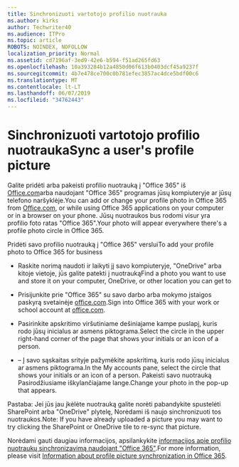 ```yaml
---
title: Sinchronizuoti vartotojo profilio nuotrauka
ms.author: kirks
author: Techwriter40
ms.audience: ITPro
ms.topic: article
ROBOTS: NOINDEX, NOFOLLOW
localization_priority: Normal
ms.assetid: cd7196af-3ed9-42e6-b594-f51ad265fd63
ms.openlocfilehash: 10a393284b12a4850d06f613b0403dcf45a9237f
ms.sourcegitcommit: 4b7e478ce700c0b781efec3857ac4dce5bdf00c6
ms.translationtype: MT
ms.contentlocale: lt-LT
ms.lasthandoff: 06/07/2019
ms.locfileid: "34762443"
---
```

# <a name="sync-a-users-profile-picture"></a><span data-ttu-id="6a3ff-102">Sinchronizuoti vartotojo profilio nuotrauka</span><span class="sxs-lookup"><span data-stu-id="6a3ff-102">Sync a user's profile picture</span></span>

<span data-ttu-id="6a3ff-103">Galite pridėti arba pakeisti profilio nuotrauką į "Office 365" iš [Office.com](http://www.office.com)arba naudojant "Office 365" programas jūsų kompiuteryje ar jūsų telefono naršyklėje.</span><span class="sxs-lookup"><span data-stu-id="6a3ff-103">You can add or change your profile photo in Office 365 from [Office.com](http://www.office.com), or while using Office 365 applications on your computer or in a browser on your phone.</span></span> <span data-ttu-id="6a3ff-104">Jūsų nuotraukos bus rodomi visur yra profilio foto ratas "Office 365".</span><span class="sxs-lookup"><span data-stu-id="6a3ff-104">Your photo will appear everywhere there's a profile photo circle in Office 365.</span></span>

<span data-ttu-id="6a3ff-105">Pridėti savo profilio nuotrauką į "Office 365" verslui</span><span class="sxs-lookup"><span data-stu-id="6a3ff-105">To add your profile photo to Office 365 for business</span></span>

- <span data-ttu-id="6a3ff-106">Raskite norimą naudoti ir laikyti jį savo kompiuteryje, "OneDrive" arba kitoje vietoje, jūs galite patekti į nuotrauką</span><span class="sxs-lookup"><span data-stu-id="6a3ff-106">Find a photo you want to use and store it on your computer, OneDrive, or other location you can get to</span></span>

- <span data-ttu-id="6a3ff-107">Prisijunkite prie "Office 365" su savo darbo arba mokymo įstaigos paskyrą svetainėje [office.com](http://www.office.com).</span><span class="sxs-lookup"><span data-stu-id="6a3ff-107">Sign into Office 365 with your work or school account at [office.com](http://www.office.com).</span></span>

- <span data-ttu-id="6a3ff-108">Pasirinkite apskritimo viršutiniame dešiniajame kampe puslapį, kuris rodo jūsų inicialus ar asmens piktograma.</span><span class="sxs-lookup"><span data-stu-id="6a3ff-108">Select the circle in the upper right-hand corner of the page that shows your initials or an icon of a person.</span></span>

- <span data-ttu-id="6a3ff-109">– Į savo sąskaitas srityje pažymėkite apskritimą, kuris rodo jūsų inicialus ar asmens piktograma.</span><span class="sxs-lookup"><span data-stu-id="6a3ff-109">In the My accounts pane, select the circle that shows your initials or an icon of a person.</span></span> <span data-ttu-id="6a3ff-110">Pakeisti savo nuotrauką Pasirodžiusiame iškylančiajame lange.</span><span class="sxs-lookup"><span data-stu-id="6a3ff-110">Change your photo in the pop-up that appears.</span></span>

<span data-ttu-id="6a3ff-111">Pastaba: Jei jūs jau įkėlėte nuotrauką galite norėti pabandykite spustelėti SharePoint arba "OneDrive" plytelę, Norėdami iš naujo sinchronizuoti tos nuotraukos.</span><span class="sxs-lookup"><span data-stu-id="6a3ff-111">Note: If you have already uploaded a picture you may want to try clicking the SharePoint or OneDrive tile to re-sync that picture.</span></span>

<span data-ttu-id="6a3ff-112">Norėdami gauti daugiau informacijos, apsilankykite [informacijos apie profilio nuotraukų sinchronizavimą naudojant "Office 365"](https://support.office.com/article/information-about-profile-picture-synchronization-in-office-365-20594d76-d054-4af4-a660-401133e3d48a?ui=en-US&amp;rs=en-US&amp;ad=US).</span><span class="sxs-lookup"><span data-stu-id="6a3ff-112">For more information, please visit [Information about profile picture synchronization in Office 365](https://support.office.com/article/information-about-profile-picture-synchronization-in-office-365-20594d76-d054-4af4-a660-401133e3d48a?ui=en-US&amp;rs=en-US&amp;ad=US).</span></span>

